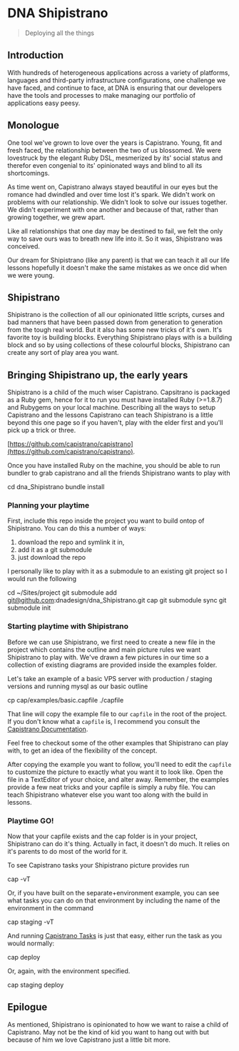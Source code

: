 # DNA Shipistrano

> Deploying all the things

## Introduction

With hundreds of heterogeneous applications across a variety of platforms, 
languages and third-party infrastructure configurations, one challenge we have
faced, and continue to face, at DNA is ensuring that our developers have the 
tools and processes to make managing our portfolio of applications easy peesy.

## Monologue

One tool we've grown to love over the years is Capistrano. Young, fit and fresh 
faced, the relationship between the two of us blossomed. We were lovestruck by 
the elegant Ruby DSL, mesmerized by its' social status and therefor even 
congenial to its' opinionated ways and blind to all its shortcomings.

As time went on, Capistrano always stayed beautiful in our eyes but the romance 
had dwindled and over time lost it's spark. We didn't work on problems with our 
relationship. We didn't look to solve our issues together. We didn't experiment
with one another and because of that, rather than growing together, we grew 
apart.

Like all relationships that one day may be destined to fail, we felt the only 
way to save ours was to breath new life into it. So it was, Shipistrano was 
conceived.

Our dream for Shipistrano (like any parent) is that we can teach it all our life
lessons hopefully it doesn't make the same mistakes as we once did when we were
young.

## Shipistrano

Shipistrano is the collection of all our opinionated little scripts, curses and 
bad manners that have been passed down from generation to generation from the 
tough real world. But it also has some new tricks of it's own. It's favorite toy 
is building blocks. Everything Shipistrano plays with is a building block and 
so by using collections of these colourful blocks, Shipistrano can create any 
sort of play area you want.

## Bringing Shipistrano up, the early years

Shipistrano is a child of the much wiser Capistrano. Capsitrano is packaged as
a Ruby gem, hence for it to run you must have installed Ruby (>=1.8.7) and 
Rubygems on your local machine. Describing all the ways to setup Capistrano and 
the lessons Capistrano can teach Shipistrano is a little beyond this one page so 
if you haven't, play with the elder first and you'll pick up a trick or three. 

[https://github.com/capistrano/capistrano](https://github.com/capistrano/capistrano). 

Once you have installed Ruby on the machine, you should be able to run bundler
to grab capistrano and all the friends Shipistrano wants to play with
  
  cd dna_Shipistrano
  bundle install

### Planning your playtime

First, include this repo inside the project you want to build ontop of 
Shipistrano. You can do this a number of ways:

  1) download the repo and symlink it in,
  2) add it as a git submodule
  3) just download the repo

I personally like to play with it as a submodule to an existing git project so
I would run the following

  cd ~/Sites/project
  git submodule add git@github.com:dnadesign/dna_Shipistrano.git cap
  git submodule sync
  git submodule init

  
### Starting playtime with Shipistrano

Before we can use Shipistrano, we first need to create a new file in the project 
which contains the outline and main picture rules we want Shipistrano to play 
with. We've drawn a few pictures in our time so a collection of existing 
diagrams are provided inside the examples folder.

Let's take an example of a basic VPS server with production / staging versions
and running mysql as our basic outline

  cp cap/examples/basic.capfile ./capfile

That line will copy the example file to our `capfile` in the root of the 
project. If you don't know what a `capfile` is, I recommend you consult the
[Capistrano Documentation](https://github.com/capistrano/capistrano). 
  
Feel free to checkout some of the other examples that Shipistrano can play with,
to get an idea of the flexibility of the concept.

After copying the example you want to follow, you'll need to edit the `capfile`
to customize the picture to exactly what you want it to look like. Open the file
in a TextEditor of your choice, and alter away. Remember, the examples provide
a few neat tricks and your capfile is simply a ruby file. You can teach 
Shipistrano whatever else you want too along with the build in lessons.

### Playtime GO!

Now that your capfile exists and the cap folder is in your project, Shipistrano
can do it's thing. Actually in fact, it doesn't do much. It relies on it's 
parents to do most of the world for it. 

To see Capistrano tasks your Shipistrano picture provides run

  cap -vT

Or, if you have built on the separate+environment example, you can see what
tasks you can do on that environment by including the name of the environment in
the command

  cap staging -vT

And running [Capistrano Tasks](https://github.com/capistrano/capistrano/wiki/Capistrano-Tasks)
is just that easy, either run the task as you would normally:

  cap deploy

Or, again, with the environment specified.

  cap staging deploy

## Epilogue

As mentioned, Shipistrano is opinionated to how we want to raise a child of 
Capistrano. May not be the kind of kid you want to hang out with but because of
him we love Capistrano just a little bit more.